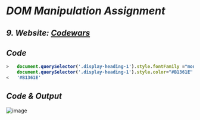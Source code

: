 # _DOM Manipulation Assignment_

## _9. Website: [Codewars](https://www.codewars.com/)_

## _Code_
<b>
  
```javascript
>   document.querySelector('.display-heading-1').style.fontFamily ="monospace"
    document.querySelector('.display-heading-1').style.color="#B1361E"
<   '#B1361E'
```
</b>

## _Code & Output_
![image](https://user-images.githubusercontent.com/91872149/193023518-f27105f8-d255-4ce1-bdb5-bbdd1b0bbb0f.png)
